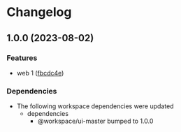 # Changelog

## 1.0.0 (2023-08-02)


### Features

* web 1 ([fbcdc4e](https://github.com/alojzy231/release-please-playground/commit/fbcdc4e67c1b218373da89fedf6f6adfd4fe547f))


### Dependencies

* The following workspace dependencies were updated
  * dependencies
    * @workspace/ui-master bumped to 1.0.0
